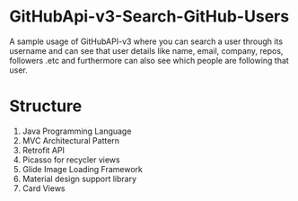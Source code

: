 # GitHubApi-v3-Search-GitHub-Users
A sample usage of GitHubAPI-v3 where you can search a user through its username and can see that user details like name, email, company, repos, followers .etc and furthermore can also see which people are following that user.

# Structure
1) Java Programming Language
2) MVC Architectural Pattern
3) Retrofit API
4) Picasso for recycler views
5) Glide Image Loading Framework
6) Material design support library
7) Card Views
